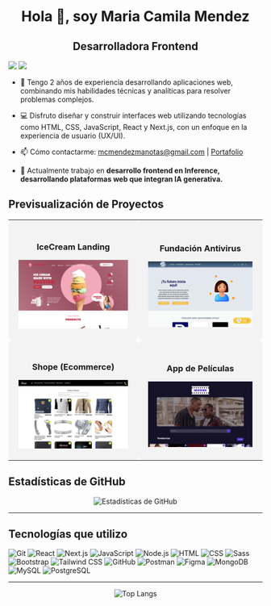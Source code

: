 <h1 align="center"> Hola 👋, soy Maria Camila Mendez </h1>
<h2 align="center"> Desarrolladora Frontend </h2>

[![](https://img.shields.io/badge/mcmendezm-100000?style=for-the-badge&logo=github&logoColor=white)](https://github.com/mcmendezm)
[![](https://img.shields.io/badge/mcmendezm-0077B5?style=for-the-badge&logo=linkedin&logoColor=white)](https://www.linkedin.com/in/mcmendezm/)

- 🔬 Tengo 2 años de experiencia desarrollando aplicaciones web, combinando mis habilidades técnicas y analíticas para resolver problemas complejos.

- 💻 Disfruto diseñar y construir interfaces web utilizando tecnologías como HTML, CSS, JavaScript, React y Next.js, con un enfoque en la experiencia de usuario (UX/UI).

- 📫 Cómo contactarme: <a href="mailto:mcmendezmanotas@gmail.com">mcmendezmanotas@gmail.com</a> | [Portafolio](https://mcmendezm.github.io/camilamendez/)

- 🔭 Actualmente trabajo en **desarrollo frontend en Inference, desarrollando plataformas web que integran IA generativa.**

## Previsualización de Proyectos
<section align="center">

<table align="center">
  <tr>
    <td style="background-color: #f3f3f3; padding: 20px; border-radius: 10px; margin: 20px;">
      <h3 align="center">IceCream Landing</h3>
      <a href="https://niver-nieq.github.io/team-project/">
        <img src="./image/icecream.png" alt="Página IceCream Landing" width="300" />
      </a>
    </td>
    <td style="background-color: #f3f3f3; padding: 20px; border-radius: 10px; margin-left: 20px;">
      <h3 align="center">Fundación Antivirus</h3>
      <a href="https://mcmendezm.github.io/FundacionAntivirus/">
        <img src="./image/antivirus.png" alt="Fundación Antivirus" width="300" />
      </a>
    </td>
  </tr>
  <tr>
    <td style="background-color: #f3f3f3; padding: 20px; border-radius: 10px; margin-top: 20px;">
      <h3 align="center">Shope (Ecommerce)</h3>
      <a href="https://mcmendezm.github.io/E-commerce/">
        <img src="./image/shope.png" alt="Shope" width="300" />
      </a>
    </td>
    <td style="background-color: #f3f3f3; padding: 20px; border-radius: 10px; margin: 20px;">
      <h3 align="center">App de Películas</h3>
      <a href="https://mcmendezm.github.io/Movies/">
        <img src="./image/appMovies.png" alt="App de Películas" width="300" />
      </a>
    </td>
  </tr>
</table>

</section>

## Estadísticas de GitHub
<section align="center">
  
![Estadísticas de GitHub](https://github-readme-streak-stats.herokuapp.com/?user=mcmendezm&theme=tokyonight&hide_border=false)

</section>

---

## Tecnologías que utilizo

![Git](https://img.shields.io/badge/-Git-%23F05032?style=for-the-badge&logo=git&logoColor=%23ffffff)
![React](https://img.shields.io/badge/React-20232A?style=for-the-badge&logo=react&logoColor=61DAFB)
![Next.js](https://img.shields.io/badge/Next.js-000000?style=for-the-badge&logo=nextdotjs&logoColor=white)
![JavaScript](https://img.shields.io/badge/JavaScript-323330?style=for-the-badge&logo=javascript&logoColor=F7DF1E)
![Node.js](https://img.shields.io/badge/Node.js-339933?style=for-the-badge&logo=nodedotjs&logoColor=white)
![HTML](https://img.shields.io/badge/HTML5-E34F26?style=for-the-badge&logo=html5&logoColor=white)
![CSS](https://img.shields.io/badge/CSS3-1572B6?style=for-the-badge&logo=css3&logoColor=white)
![Sass](https://img.shields.io/badge/Sass-CC6699?style=for-the-badge&logo=sass&logoColor=white)
![Bootstrap](https://img.shields.io/badge/Bootstrap-563D7C?style=for-the-badge&logo=bootstrap&logoColor=white)
![Tailwind CSS](https://img.shields.io/badge/TailwindCSS-38B2AC?style=for-the-badge&logo=tailwind-css&logoColor=white)
![GitHub](https://img.shields.io/badge/GitHub-181717?style=for-the-badge&logo=github&logoColor=white)
![Postman](https://img.shields.io/badge/Postman-FF6C37?style=for-the-badge&logo=postman&logoColor=white)
![Figma](https://img.shields.io/badge/Figma-F24E1E?style=for-the-badge&logo=figma&logoColor=white)
![MongoDB](https://img.shields.io/badge/MongoDB-47A248?style=for-the-badge&logo=mongodb&logoColor=white)
![MySQL](https://img.shields.io/badge/MySQL-4479A1?style=for-the-badge&logo=mysql&logoColor=white)
![PostgreSQL](https://img.shields.io/badge/PostgreSQL-336791?style=for-the-badge&logo=postgresql&logoColor=white)

---
<section align="center">

![Top Langs](https://github-readme-stats.vercel.app/api/top-langs/?username=mcmendezm&hide_progress=true)

</section>
